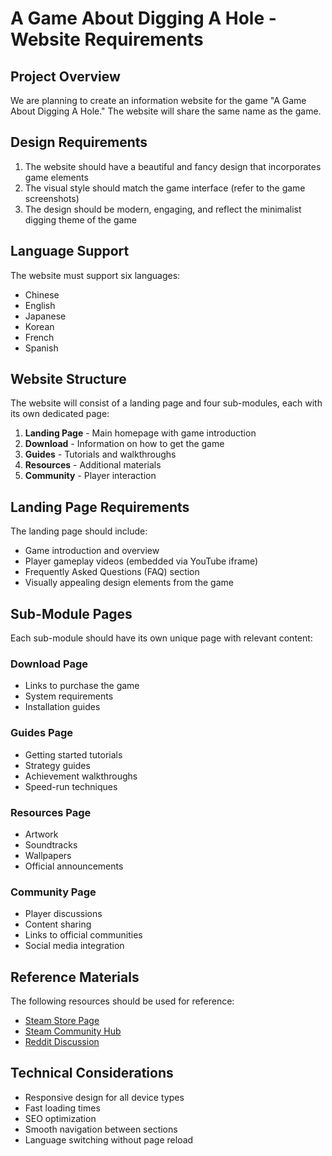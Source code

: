 # A Game About Digging A Hole - Website Requirements

## Project Overview
We are planning to create an information website for the game "A Game About Digging A Hole." The website will share the same name as the game.

## Design Requirements
1. The website should have a beautiful and fancy design that incorporates game elements
2. The visual style should match the game interface (refer to the game screenshots)
3. The design should be modern, engaging, and reflect the minimalist digging theme of the game

## Language Support
The website must support six languages:
- Chinese
- English
- Japanese
- Korean
- French
- Spanish

## Website Structure
The website will consist of a landing page and four sub-modules, each with its own dedicated page:

1. **Landing Page** - Main homepage with game introduction
2. **Download** - Information on how to get the game
3. **Guides** - Tutorials and walkthroughs
4. **Resources** - Additional materials
5. **Community** - Player interaction

## Landing Page Requirements
The landing page should include:
- Game introduction and overview
- Player gameplay videos (embedded via YouTube iframe)
- Frequently Asked Questions (FAQ) section
- Visually appealing design elements from the game

## Sub-Module Pages
Each sub-module should have its own unique page with relevant content:

### Download Page
- Links to purchase the game
- System requirements
- Installation guides

### Guides Page
- Getting started tutorials
- Strategy guides
- Achievement walkthroughs
- Speed-run techniques

### Resources Page
- Artwork
- Soundtracks
- Wallpapers
- Official announcements

### Community Page
- Player discussions
- Content sharing
- Links to official communities
- Social media integration

## Reference Materials
The following resources should be used for reference:
- [Steam Store Page](https://store.steampowered.com/app/3244220/A_Game_About_Digging_A_Hole/)
- [Steam Community Hub](https://steamcommunity.com/app/3244220)
- [Reddit Discussion](https://www.reddit.com/r/gamedev/comments/1it87zo/what_is_unique_about_a_game_about_digging_a_hole/)

## Technical Considerations
- Responsive design for all device types
- Fast loading times
- SEO optimization
- Smooth navigation between sections
- Language switching without page reload 
